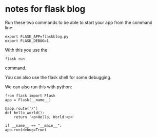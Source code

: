 # notes for flask blog

Run these two commands to be able to start your app from the command line:

	export FLASK_APP=flaskblog.py
	export FLASK_DEBUG=1

With this you use the

	flask run

command.

You can also use the flask shell for some debugging.

We can also run this with python:

	from flask import Flask
	app = Flask(__name__)

	@app.route('/')
	def hello_world():
	    return '<p>Hello, World!<p>'

	if __name__ == "__main__":
	app.run(debug=True)